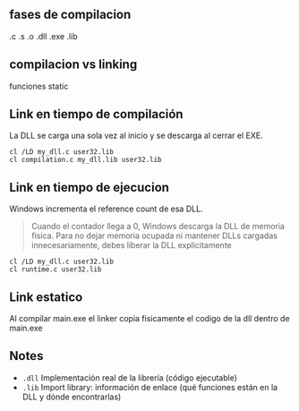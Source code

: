 ## fases de compilacion

.c
.s
.o
.dll
.exe
.lib

## compilacion vs linking

funciones static

## Link en tiempo de compilación
La DLL se carga una sola vez al inicio y se descarga al cerrar el EXE.
```
cl /LD my_dll.c user32.lib
cl compilation.c my_dll.lib user32.lib
```

## Link en tiempo de ejecucion
Windows incrementa el reference count de esa DLL. 
> Cuando el contador llega a 0, Windows descarga la DLL de memoria fisica.
Para no dejar memoria ocupada ni mantener DLLs cargadas innecesariamente, debes liberar la DLL explícitamente
```
cl /LD my_dll.c user32.lib
cl runtime.c user32.lib
```

## Link estatico
Al compilar main.exe el linker copia fisicamente el codigo de la dll dentro de main.exe


## Notes

- ``.dll`` Implementación real de la librería (código ejecutable)
- ``.lib`` Import library: información de enlace (qué funciones están en la DLL y dónde encontrarlas)
